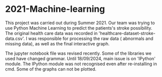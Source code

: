 # 2021-Machine-learning

This project was carried out during Summer 2021. Our team was trying to use Python Machine Learning to predict the patients's stroke possibility. The original health care data was recorded in 'healthcare-dataset-stroke-data.csv'. I was responsible for processing the raw data ( abnormals and missing data), as well as the final interactive graph.

The jupyter notebook file was revised recently. Some of the libraries we used have changed grammar. 
Until 18/09/2024, main issue is on 'IPython' module. The IPython module was not recognised even after re-installing in cmd. Some of the graphs can not be plotted. 
